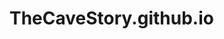 # TheCaveStory.github.io
<meta http-equiv="refresh" content="3; URL=https://thecavegame.github.io/TheCaveStory/main.html" />
